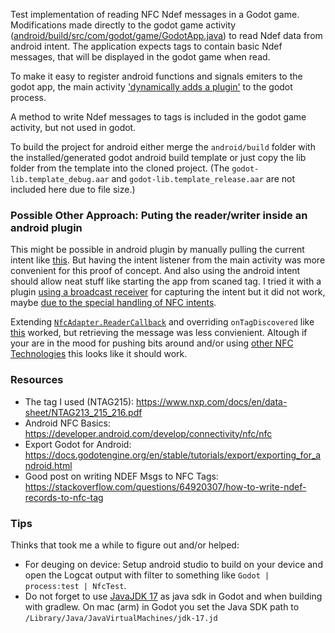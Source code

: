 Test implementation of reading NFC Ndef messages in a Godot game. Modifications made directly to the godot game activity ([android/build/src/com/godot/game/GodotApp.java](android/build/src/com/godot/game/GodotApp.java)) to read Ndef data from android intent. 
The application expects tags to contain basic Ndef messages, that will be displayed in the godot game when read.

To make it easy to register android functions and signals emiters to the godot app, the main activity ['dynamically adds a plugin'](https://github.com/Toffelpuffer/NfcGodotTesting/blob/main/android/build/src/com/godot/game/GodotApp.java#L67-L69) to the godot process. 

A method to write Ndef messages to tags is included in the godot game activity, but not used in godot.

To build the project for android either merge the `android/build` folder with the installed/generated godot android build template or just copy the lib folder from the template into the cloned project. (The `godot-lib.template_debug.aar` and `godot-lib.template_release.aar` are not included here due to file size.)

### Possible Other Approach: Puting the reader/writer inside an android plugin
This might be possible in android plugin by manually pulling the current intent like [this](https://github.com/thimenesup/GodotNFC/blob/master/android/plugins/godot-nfc/src/main/java/org/thimenesup/godotnfc/GodotNFC.java). But having the intent listener from the main activity was more convenient for this proof of concept. And also using the android intent should allow neat stuff like starting the app from scaned tag. I tried it with a plugin [using a broadcast receiver](https://developer.android.com/develop/background-work/background-tasks/broadcasts) for capturing the intent but it did not work, maybe [due to the special handling of NFC intents](https://stackoverflow.com/questions/4853622/android-nfc-tag-received-with-broadcastreceiver).

Extending [`NfcAdapter.ReaderCallback`](https://developer.android.com/reference/android/nfc/NfcAdapter.ReaderCallback) and overriding `onTagDiscovered` like [this](https://github.com/worseproductions/godot-nfc-android-plugin/blob/main/plugin/src/main/java/com/worseproductions/godotnfcandroidplugin/GodotNfcAndroidPlugin.kt) worked, but retrieving the message was less convienient. Altough if your are in the mood for pushing bits around and/or using [other NFC Technologies](https://developer.android.com/reference/android/nfc/tech/TagTechnology) this looks like it should work.

### Resources
- The tag I used (NTAG215): https://www.nxp.com/docs/en/data-sheet/NTAG213_215_216.pdf
- Android NFC Basics: https://developer.android.com/develop/connectivity/nfc/nfc
- Export Godot for Android: https://docs.godotengine.org/en/stable/tutorials/export/exporting_for_android.html
- Good post on writing NDEF Msgs to NFC Tags: https://stackoverflow.com/questions/64920307/how-to-write-ndef-records-to-nfc-tag

### Tips
Thinks that took me a while to figure out and/or helped:

- For deuging on device: Setup android studio to build on your device and open the Logcat output with filter to something like `Godot | process:test | NfcTest`.
- Do not forget to use [JavaJDK 17](https://www.oracle.com/java/technologies/javase/jdk17-archive-downloads.html) as java sdk in Godot and when building with gradlew. On mac (arm) in Godot you set the Java SDK path to `/Library/Java/JavaVirtualMachines/jdk-17.jd` 
